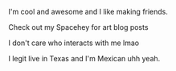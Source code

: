 I'm cool and awesome and I like making friends.

Check out my Spacehey for art blog posts

I don't care who interacts with me lmao

I legit live in Texas and I'm Mexican uhh yeah.
